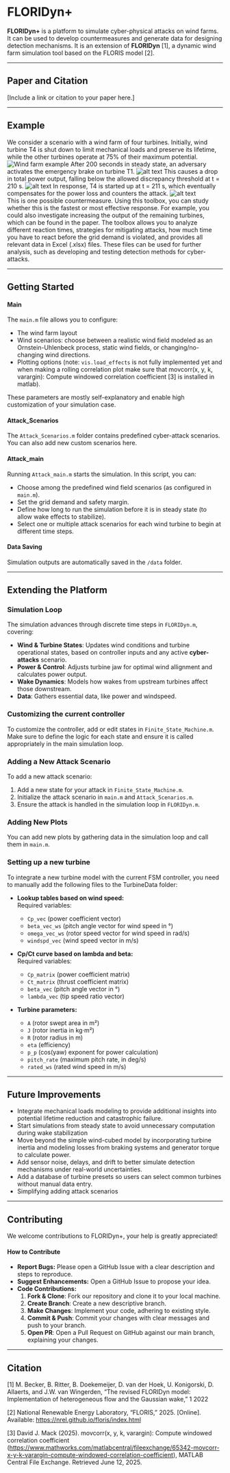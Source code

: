 # FLORIDyn+

**FLORIDyn+** is a platform to simulate cyber-physical attacks on wind farms. It can be used to develop countermeasures and generate data for designing detection mechanisms. It is an extension of **FLORIDyn** [1], a dynamic wind farm simulation tool based on the FLORIS model [2].

---

## Paper and Citation

[Include a link or citation to your paper here.]

---
## Example
We consider a scenario with a wind farm of four turbines. Initially, wind turbine T4 is shut down to limit mechanical loads and preserve its lifetime, while the other turbines operate at 75% of their maximum potential. 
![Wind farm example](./FLORIDyn+/Data/Example_plots/image.png)
After 200 seconds in steady state, an adversary activates the emergency brake on turbine T1.
![alt text](./FLORIDyn+/Data/Example_plots/image-2.png)
This causes a drop in total power output, falling below the allowed discrepancy threshold at t = 210 s.
![alt text](./FLORIDyn+/Data/Example_plots/power.jpg)
In response, T4 is started up at t = 211 s, which eventually compensates for the power loss and counters the attack.
![alt text](./FLORIDyn+/Data/Example_plots/image-2.png)  
This is one possible countermeasure. Using this toolbox, you can study whether this is the fastest or most effective response. For example, you could also investigate increasing the output of the remaining turbines, which can be found in the paper. The toolbox allows you to analyze different reaction times, strategies for mitigating attacks, how much time you have to react before the grid demand is violated, and provides all relevant data in Excel (.xlsx) files. These files can be used for further analysis, such as developing and testing detection methods for cyber-attacks.

---

## Getting Started


#### Main

The `main.m` file allows you to configure:
- The wind farm layout
- Wind scenarios: choose between a realistic wind field modeled as an Ornstein-Uhlenbeck process, static wind fields, or changing/no-changing wind directions.
- Plotting options (note: `vis.load_effects` is not fully implemented yet and when making a rolling correlation plot make sure that movcorr(x, y, k, varargin): Compute windowed correlation coefficient [3] is installed in matlab).

These parameters are mostly self-explanatory and enable high customization of your simulation case.


#### Attack_Scenarios

The `Attack_Scenarios.m` folder contains predefined cyber-attack scenarios. You can also add new custom scenarios here.

#### Attack_main

Running `Attack_main.m` starts the simulation. In this script, you can:
- Choose among the predefined wind field scenarios (as configured in `main.m`).
- Set the grid demand and safety margin.
- Define how long to run the simulation before it is in steady state  (to allow wake effects to stabilize).
- Select one or multiple attack scenarios for each wind turbine to begin at different time steps.

#### Data Saving
Simulation outputs are automatically saved in the `/data` folder. 

---

## Extending the Platform

### Simulation Loop
The simulation advances through discrete time steps in `FLORIDyn.m`, covering:
- **Wind & Turbine States**: Updates wind conditions and turbine operational states, based on controller inputs and any active **cyber-attacks** scenario.
- **Power & Control**: Adjusts turbine jaw for optimal wind allignment and calculates power output.
- **Wake Dynamics**: Models how wakes from upstream turbines affect those downstream.
- **Data**: Gathers essential data, like power and windspeed.

### Customizing the current controller
To customize the controller, add or edit states in `Finite_State_Machine.m`. Make sure to define the logic for each state and ensure it is called appropriately in the main simulation loop.

### Adding a New Attack Scenario
To add a new attack scenario:
1. Add a new state for your attack in `Finite_State_Machine.m`.
2. Initialize the attack scenario in `main.m` and `Attack_Scenarios.m`.
3. Ensure the attack is handled in the simulation loop in `FLORIDyn.m`.


### Adding New Plots
You can add new plots by gathering data in the simulation loop and call them in `main.m`.

### Setting up a new turbine
To integrate a new turbine model with the current FSM controller, you need to manually add the following files to the TurbineData folder:

- **Lookup tables based on wind speed:**  
  Required variables:  
  - `Cp_vec` (power coefficient vector)  
  - `beta_vec_ws` (pitch angle vector for wind speed in °)  
  - `omega_vec_ws` (rotor speed vector for wind speed in rad/s)  
  - `windspd_vec` (wind speed vector in m/s)

- **Cp/Ct curve based on lambda and beta:**  
  Required variables:  
  - `Cp_matrix` (power coefficient matrix)  
  - `Ct_matrix` (thrust coefficient matrix)  
  - `beta_vec` (pitch angle vector in °)  
  - `lambda_vec` (tip speed ratio vector)

- **Turbine parameters:**  
  - `A` (rotor swept area in m²)  
  - `J` (rotor inertia in kg·m²)  
  - `R` (rotor radius in m)  
  - `eta` (efficiency)  
  - `p_p` (cos(yaw) exponent for power calculation)  
  - `pitch_rate` (maximum pitch rate, in deg/s)  
  - `rated_ws` (rated wind speed in m/s)

---

## Future Improvements
- Integrate mechanical loads modeling to provide additional insights into potential lifetime reduction and catastrophic failure.
- Start simulations from steady state to avoid unnecessary computation during wake stabilization
- Move beyond the simple wind-cubed model by incorporating turbine inertia and modeling losses from braking systems and generator torque to calculate power.
- Add sensor noise, delays, and drift to better simulate detection mechanisms under real-world uncertainties.
- Add a database of turbine presets so users can select common turbines without manual data entry.
- Simplifying adding attack scenarios

---

## Contributing
We welcome contributions to FLORIDyn+, your help is greatly appreciated!
#### How to Contribute
- **Report Bugs:** Please open a GitHub Issue with a clear description and steps to reproduce.
- **Suggest Enhancements:** Open a GitHub Issue to propose your idea.
- **Code Contributions:** 
    1. **Fork & Clone**: Fork our repository and clone it to your local machine.
    2. **Create Branch**: Create a new descriptive branch.
    3. **Make Changes**: Implement your code, adhering to existing style.
    4. **Commit & Push**: Commit your changes with clear messages and push to your branch.
    5. **Open PR**: Open a Pull Request on GitHub against our main branch, explaining your changes.
---
## Citation
[1] M. Becker, B. Ritter, B. Doekemeijer, D. van der Hoek, U. Konigorski, D. Allaerts, and J.W. van Wingerden, “The revised FLORIDyn model: Implementation of heterogeneous flow and the Gaussian wake,” 1 2022

[2] National Renewable Energy Laboratory, “FLORIS,” 2025. [Online].
Available: https://nrel.github.io/floris/index.html

[3] David J. Mack (2025). movcorr(x, y, k, varargin): Compute windowed correlation coefficient (https://www.mathworks.com/matlabcentral/fileexchange/65342-movcorr-x-y-k-varargin-compute-windowed-correlation-coefficient), MATLAB Central File Exchange. Retrieved June 12, 2025.


